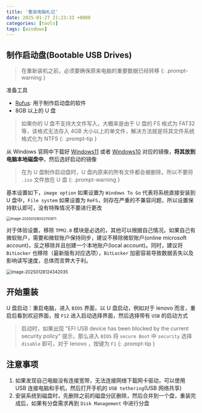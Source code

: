 ```yaml
---
title: '重装电脑札记'
date: 2025-01-27 21:23:33 +0800
categories: [tools]
tags: [windows]
---
```


## 制作启动盘(Bootable USB Drives)

> 在重新装机之前，必须要确保原来电脑的重要数据已经转移
{: .prompt-warning }

准备工具
- [Rufus](https://rufus.ie/en/): 用于制作启动盘的软件
- 8GB 以上的 U 盘
> 如果你的 U 盘不支持大文件写入，大概率是由于 U 盘的 FS 格式为 FAT32 等，该格式无法存入 4GB 大小以上的单文件，解决方法就是将其文件系统格式化为 NTFS
{: .prompt-tip }

从 Windows 官网中下载好 [Windows11](https://www.microsoft.com/en-us/software-download/windows11) 或者 [Windows10](https://www.microsoft.com/en-us/software-download/windows10) 对应的镜像，**将其放到电脑本地磁盘中**，然后选好启动的镜像
> 在为 U 盘制作启动盘时，U 盘内原来的所有文件都会被删除，所以不要将 `.iso` 文件放在 U 盘
{: .prompt-warning }

基本设置如下，`image option` 如果设置为 `Windows To Go` 代表将系统直接安装到 U 盘中，`File system` 如果设置为 `ReFS`，则存在严重的不兼容问题，所以设置保持默认即可，没有特殊情况不要进行更改 

<img src="https://thinkbook16-blog-img.oss-cn-zhangjiakou.aliyuncs.com/img_for_typora/image-20250128002110971.png" alt="image-20250128002110971" style="zoom: 67%;" />

对于体验设置，移除 `TPM2.0` 模块是必选的，其他可以根据自己情况。如果自己有微软账户，需要和微软账户保持同步，建议不移除微软账户(online microsoft account)，反之移除并且创建一个本地账户(local account)。同时，建议将 `BitLocker` 也移除（最新版有对应选项），`BitLocker` 加密容易导致数据丢失以及影响读写速度，总体而言弊大于利。

<img src="https://thinkbook16-blog-img.oss-cn-zhangjiakou.aliyuncs.com/img_for_typora/image-20250128124342035.png" alt="image-20250128124342035" style="zoom: 80%;" />

## 开始重装

U 盘启动：重启电脑，进入 `BIOS` 界面，以 U 盘启动，例如对于 lenovo 而言，重启后看到欢迎界面，按 `F12` 进入启动选择界面，然后选择带有 `USB` 的启动方式
> 启动时，如果出现 "EFI USB device has been blocked by the current security policy" 提示，那么进入 `BIOS` 将 `secure Boot` 中 `security` 选择 `disable` 即可，对于 lenovo ，按键为 `F1`
{: .prompt-tip }

## 注意事项

1. 如果发现自己电脑没有连接宽带，无法连接网络下载网卡驱动，可以使用 USB 连接电脑和手机，然后打开手机的 `USB tethering`(USB 网络共享)
2. 安装系统到磁盘时，先删除之前的磁盘分区删除，然后合并到一个盘，重装完成后，如果有分盘需求再到 `Disk Management` 中进行分盘

